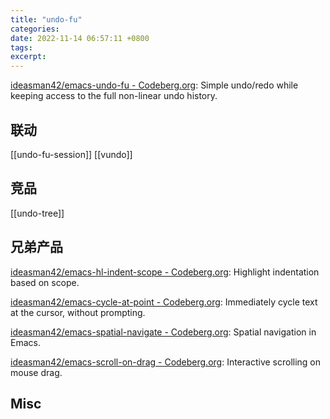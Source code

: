 ```yaml
---
title: "undo-fu"
categories: 
date: 2022-11-14 06:57:11 +0800
tags: 
excerpt: 
---
```


[ideasman42/emacs-undo-fu - Codeberg.org](https://codeberg.org/ideasman42/emacs-undo-fu): Simple undo/redo while keeping access to the full non-linear undo history.

## 联动

[[undo-fu-session]]
[[vundo]]

## 竞品

[[undo-tree]]

## 兄弟产品

[ideasman42/emacs-hl-indent-scope - Codeberg.org](https://codeberg.org/ideasman42/emacs-hl-indent-scope): Highlight indentation based on scope.

[ideasman42/emacs-cycle-at-point - Codeberg.org](https://codeberg.org/ideasman42/emacs-cycle-at-point): Immediately cycle text at the cursor, without prompting.

[ideasman42/emacs-spatial-navigate - Codeberg.org](https://codeberg.org/ideasman42/emacs-spatial-navigate): Spatial navigation in Emacs.

[ideasman42/emacs-scroll-on-drag - Codeberg.org](https://codeberg.org/ideasman42/emacs-scroll-on-drag): Interactive scrolling on mouse drag.


## Misc


